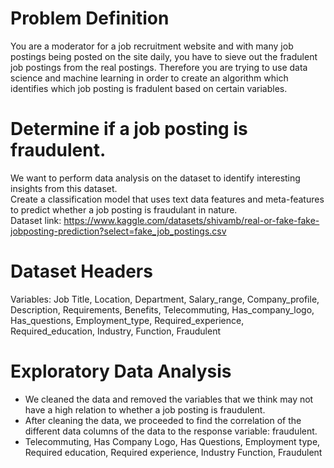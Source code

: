 # Problem Definition
You are a moderator for a job recruitment website and with many job postings being posted on the site daily, you have to sieve out the fradulent job postings from the real postings. Therefore you are trying to use data science and machine learning in order to create an algorithm which identifies which job posting is fradulent based on certain variables. 

# Determine if a job posting is fraudulent. 
We want to perform data analysis on the dataset to identify interesting insights from this dataset.<br />
Create a classification model that uses text data features and meta-features to predict whether a job posting is fraudulant in nature.<br />
Dataset link: https://www.kaggle.com/datasets/shivamb/real-or-fake-fake-jobposting-prediction?select=fake_job_postings.csv

# Dataset Headers
Variables: Job Title, Location, Department, Salary_range, Company_profile, Description, Requirements, Benefits, Telecommuting, Has_company_logo, Has_questions, 
Employment_type, Required_experience, Required_education, Industry, Function, Fraudulent

# Exploratory Data Analysis
* We cleaned the data and removed the variables that we think may not have a high relation to whether a job posting is fraudulent.
* After cleaning the data, we proceeded to find the correlation of the different data columns of the data to the response variable: fraudulent.
* Telecommuting, Has Company Logo, Has Questions, Employment type, Required education, Required experience, Industry Function, Fraudulent


